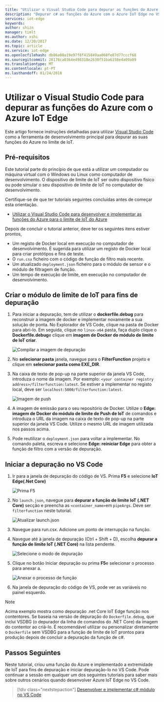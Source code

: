 ```yaml
---
title: "Utilizar o Visual Studio Code para depurar as funções do Azure com o Azure IoT Edge | Microsoft Docs"
description: "Depurar c# as funções do Azure com o Azure IoT Edge no VS Code"
services: iot-edge
keywords: 
author: shizn
manager: timlt
ms.author: xshi
ms.date: 12/20/2017
ms.topic: article
ms.service: iot-edge
ms.openlocfilehash: db86a08a19e97f8f415849aa060fe87d77cccf68
ms.sourcegitcommit: 28178ca0364e498318e2630f51ba6158e4a09a89
ms.translationtype: MT
ms.contentlocale: pt-PT
ms.lasthandoff: 01/24/2018
---
```

# <a name="use-visual-studio-code-to-debug-azure-functions-with-azure-iot-edge"></a>Utilizar o Visual Studio Code para depurar as funções do Azure com o Azure IoT Edge

Este artigo fornece instruções detalhadas para utilizar [Visual Studio Code](https://code.visualstudio.com/) como a ferramenta de desenvolvimento principal para depurar as suas funções do Azure no limite de IoT.

## <a name="prerequisites"></a>Pré-requisitos
Este tutorial parte do princípio de que está a utilizar um computador ou máquina virtual com o Windows ou Linux como computador de desenvolvimento. O dispositivo de limite de IoT ser outro dispositivo físico ou pode simular o seu dispositivo de limite de IoT no computador de desenvolvimento.

Certifique-se de que ter tutoriais seguintes concluídas antes de começar esta orientação.
- [Utilizar o Visual Studio Code para desenvolver e implementar as funções do Azure para o limite de IoT do Azure](how-to-vscode-develop-azure-function.md)

Depois de concluir o tutorial anterior, deve ter os seguintes itens estiver prontos,
- Um registo de Docker local em execução no computador de desenvolvimento. É sugerida para utilizar um registo de Docker local para criar protótipos e fins de teste.
- O `run.csx` ficheiro com o código de função de filtro mais recente.
- Um atualizado `deployment.json` ficheiro para o módulo de sensor e o módulo de filtragem de função.
- Um tempo de execução de limite, em execução no computador de desenvolvimento.

## <a name="build-your-iot-edge-module-for-debugging-purpose"></a>Criar o módulo de limite de IoT para fins de depuração
1. Para iniciar a depuração, tem de utilizar o **dockerfile.debug** para reconstruir a imagem de docker e implementar novamente a sua solução de ponta. No Explorador de VS Code, clique na pasta de Docker para abri-lo. Em seguida, clique no `linux-x64` pasta, faça duplo clique o **Dockerfile.debug**e clique em **imagem de Docker do módulo de limite de IoT criar**.

    ![Compilar a imagem de depuração](./media/how-to-debug-csharp-function/build-debug-image.png)

2. No **selecionar pasta** janela, navegue para o **FilterFunction** projeto e clique em **selecionar pasta como EXE_DIR**.
3. Na caixa de texto de pop-up na parte superior da janela VS Code, introduza o nome da imagem. Por exemplo: `<your container registry address>/filterfunction:latest`. Se estiver a implementar no registo local, deve ser `localhost:5000/filterfunction:latest`.

    ![Imagem de push](./media/how-to-debug-csharp-function/push-image.png)

4. A imagem de emissão para o seu repositório de Docker. Utilize o **Edge: imagem de Docker do módulo de limite de Push de IoT** de comandos e introduza o URL da imagem na caixa de texto de pop-up na parte superior da janela VS Code. Utilize o mesmo URL de imagem utilizada nos passos acima.
5. Pode reutilizar o `deployment.json` para voltar a implementar. No comando paleta, escreva e selecione **Edge: reiniciar Edge** para obter a função de filtro com a versão de depuração.

## <a name="start-debugging-in-vs-code"></a>Iniciar a depuração no VS Code
1. Ir para a janela de depuração do código de VS. Prima **F5** e selecione **IoT Edge(.Net Core)**

    ![Prima F5](./media/how-to-debug-csharp-function/f5-debug-option.png)

2. No `launch.json`, navegue para **depurar a função de limite IoT (.NET Core)** secção e preencha as `<container_name>`em `pipeArgs`. Deve ser `filterfunction` neste tutorial.

    ![Atualizar launch.json](./media/how-to-debug-csharp-function/update-launch-json.png)

3. Navegue para run.csx. Adicione um ponto de interrupção na função.
4. Navegue até à janela de depuração (Ctrl + Shift + D), escolha **depurar a função de limite IoT (.NET Core)** na lista pendente. 

    ![Selecione o modo de depuração](./media/how-to-debug-csharp-function/choose-debug-mode.png)

5. Clique no botão Iniciar depuração ou prima **F5**e selecionar o processo para anexar a.

    ![Anexar o processo de função](./media/how-to-debug-csharp-function/attach-function-process.png)

6. Na janela de depuração do código de VS, pode ver as variáveis no painel esquerdo. 

> [!NOTE]
> Acima exemplo mostra como depuração .net Core IoT Edge função nos contentores. Se baseia na versão de depuração do `Dockerfile.debug`, que inclui VSDBG (o depurador da linha de comandos do .NET Core) da imagem do contentor ao criá-lo. É recomendável utilizar ou personalizar diretamente o `Dockerfile` sem VSDBG para a função de limite de IoT prontos para produção depois de concluir a depuração da função de c#.

## <a name="next-steps"></a>Passos Seguintes

Neste tutorial, criou uma função do Azure e implementado a extremidade de IoT para fins de depuração e iniciar depuração-lo no VS Code. Pode continuar a sessão em qualquer um dos seguintes tutoriais para saber mais sobre outros cenários quando desenvolver Azure IoT Edge no VS Code. 

> [!div class="nextstepaction"]
> [Desenvolver e implementar c# módulo no VS Code](how-to-vscode-develop-csharp-module.md)

